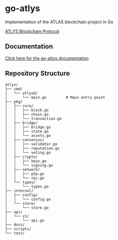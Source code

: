 # go-atlys
Implementation of the ATLAS blockchain project in Go

[ATLYS Blockchain Protocol](https://github.com/dewitt4/atlys-blockchain-protocol)

## Documentation

[Click here for the go-atlys documentation](https://github.com/dewitt4/atlys-blockchain-protocol/docs/go-atlys-documentation.md)


## Repository Structure

```
atlys/
├── cmd/
│   └── atlysd/
│       └── main.go         # Main entry point
├── pkg/
│   ├── core/
│   │   ├── block.go
│   │   ├── chain.go
│   │   └── transaction.go
│   ├── bridge/
│   │   ├── bridge.go
│   │   ├── state.go
│   │   └── assets.go
│   ├── consensus/
│   │   ├── validator.go
│   │   ├── reputation.go
│   │   └── voting.go
│   ├── crypto/
│   │   ├── keys.go
│   │   └── signing.go
│   ├── network/
│   │   ├── p2p.go
│   │   └── rpc.go
│   └── types/
│       └── types.go
├── internal/
│   ├── config/
│   │   └── config.go
│   └── store/
│       └── store.go
├── api/
│   └── v1/
│       └── api.go
├── docs/
├── scripts/
└── test/
```
